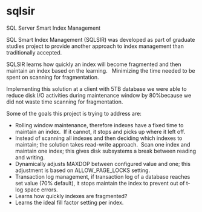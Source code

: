 # sqlsir
SQL Server Smart Index Management

SQL Smart Index Management (SQLSIR) was developed as part of graduate studies project to provide another approach to index management than traditionally accepted.

SQLSIR learns how quickly an index will become fragmented and then maintain an index based on the learning.   Minimizing the time needed to be spent on scanning for fragmentation.

Implementing this solution at a client with 5TB database we were able to reduce disk I/O activities during maintenance window by 80%because we did not waste time scanning for fragmentation.

Some of the goals this project is trying to address are:

* Rolling window maintenance, therefore indexes have a fixed time to maintain an index.  If it cannot, it stops and picks up where it left off.
* Instead of scanning all indexes and then deciding which indexes to maintain; the solution takes read-write approach.  Scan one index and maintain one index; this gives disk subsystems a break between reading and writing.
* Dynamically adjusts MAXDOP between configured value and one; this adjustment is based on ALLOW_PAGE_LOCKS setting.
* Transaction log management, if transaction log of a database reaches set value (70% default), it stops maintain the index to prevent out of t-log space errors.
* Learns how quickly indexes are fragmented?
* Learns the ideal fill factor setting per index.












